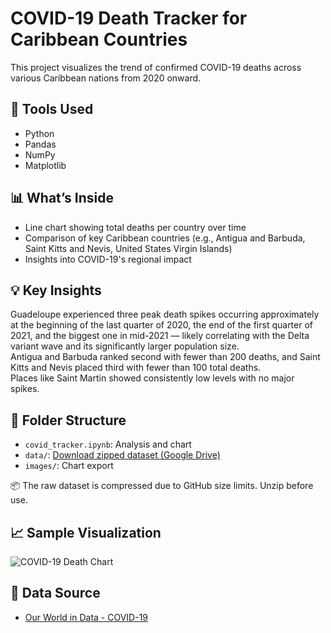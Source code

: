 # COVID-19 Death Tracker for Caribbean Countries

This project visualizes the trend of confirmed COVID-19 deaths across various Caribbean nations from 2020 onward.

## 🔧 Tools Used
- Python
- Pandas
- NumPy
- Matplotlib

## 📊 What’s Inside
- Line chart showing total deaths per country over time
- Comparison of key Caribbean countries (e.g., Antigua and Barbuda, Saint Kitts and Nevis, United States Virgin Islands)
- Insights into COVID-19's regional impact

## 💡 Key Insights
Guadeloupe experienced three peak death spikes occurring approximately at the beginning of the last quarter of 2020, the end of the first quarter of 2021, and the biggest one in mid-2021 — likely correlating with the Delta variant wave and its significantly larger population size.  
Antigua and Barbuda ranked second with fewer than 200 deaths, and Saint Kitts and Nevis placed third with fewer than 100 total deaths.  
Places like Saint Martin showed consistently low levels with no major spikes.

## 📂 Folder Structure
- `covid_tracker.ipynb`: Analysis and chart
- `data/`: [Download zipped dataset (Google Drive)](https://drive.google.com/file/d/1JzULEoQ_-Y2VRnSdg--_K1Qd07AEesx5/view?usp=drive_link)
- `images/`: Chart export

📦 The raw dataset is compressed due to GitHub size limits. Unzip before use.

## 📈 Sample Visualization
![COVID-19 Death Chart](images/Covid-Death-Chart.png)

## 📁 Data Source
- [Our World in Data - COVID-19](https://ourworldindata.org/covid-deaths)

